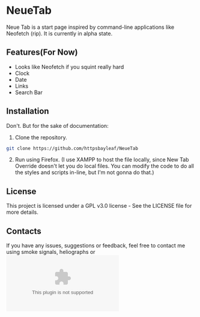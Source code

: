 # NeueTab
 Neue Tab is a start page inspired by command-line applications like Neofetch (rip). It is currently in alpha state.
## Features(For Now)
- Looks like Neofetch if you squint really hard
- Clock
- Date
- Links
- Search Bar
## Installation
Don't. But for the sake of documentation:
1. Clone the repository.
  ```bash
  git clone https://github.com/httpsbayleaf/NeueTab
  ```
2. Run using Firefox.
(I use XAMPP to host the file locally, since New Tab Override doesn't let you do local files. You can modify the code to do all the styles and scripts in-line, but I'm not gonna do that.)
## License
This project is licensed under a GPL v3.0 license - See the LICENSE file for more details.
## Contacts
If you have any issues, suggestions or feedback, feel free to contact me using smoke signals, heliographs or ![E-Mail](mailto:ahnafzaman2006@gmail.com)